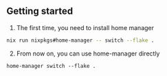 ## Getting started

1. The first time, you need to install home manager
```sh
nix run nixpkgs#home-manager -- switch --flake .
```
2. From now on, you can use home-manager directly
```
home-manager switch --flake .
```